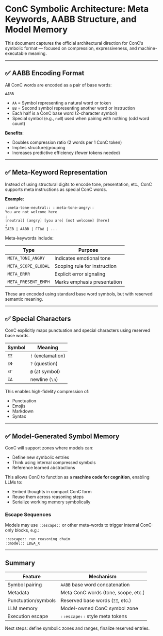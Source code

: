 # ConC Symbolic Architecture: Meta Keywords, AABB Structure, and Model Memory

This document captures the official architectural direction for ConC’s symbolic format — focused on compression, expressiveness, and machine-executable meaning.

---

## ✅ AABB Encoding Format

All ConC words are encoded as a pair of base words:

```
AABB
```

- `AA` = Symbol representing a natural word or token
- `BB` = Second symbol representing another word or instruction
- Each half is a ConC base word (2-character symbol)
- Special symbol (e.g., `𝗇υⅼⅼ`) used when pairing with nothing (odd word count)

**Benefits**:
- Doubles compression ratio (2 words per 1 ConC token)
- Implies structure/grouping
- Increases predictive efficiency (fewer tokens needed)

---

## ✅ Meta-Keyword Representation

Instead of using structural digits to encode tone, presentation, etc., ConC supports meta instructions as special ConC words.

**Example**:
```text
::meta-tone-neutral:: ::meta-tone-angry::
You are not welcome here
↓
[neutral] [angry] [you are] [not welcome] [here]
↓
ΞΑΞΒ | ΑΑΒΒ | ΓΓΔΔ | ...
```

Meta-keywords include:

| Type         | Purpose                       |
|--------------|-------------------------------|
| `META_TONE_ANGRY`   | Indicates emotional tone     |
| `META_SCOPE_GLOBAL` | Scoping rule for instruction |
| `META_ERRR`         | Explicit error signaling     |
| `META_PRESENT_EMPH` | Marks emphasis presentation  |

These are encoded using standard base word symbols, but with reserved semantic meaning.

---

## ✅ Special Characters

ConC explicitly maps punctuation and special characters using reserved base words.

| Symbol | Meaning         |
|--------|------------------|
| `ΞΞ`   | `!` (exclamation) |
| `ΞΦ`   | `?` (question)    |
| `ΞΓ`   | `@` (at symbol)   |
| `ΞΔ`   | newline (`\n`)   |

This enables high-fidelity compression of:
- Punctuation
- Emojis
- Markdown
- Syntax

---

## ✅ Model-Generated Symbol Memory

ConC will support zones where models can:

- Define new symbolic entries
- Think using internal compressed symbols
- Reference learned abstractions

This allows ConC to function as a **machine code for cognition**, enabling LLMs to:
- Embed thoughts in compact ConC form
- Reuse them across reasoning steps
- Serialize working memory symbolically

### Escape Sequences

Models may use `::escape::` or other meta-words to trigger internal ConC-only blocks, e.g.:

```text
::escape:: run_reasoning_chain
::model:: IDEA_X
```

---

## Summary

| Feature                | Mechanism                         |
|------------------------|-----------------------------------|
| Symbol pairing         | `AABB` base word concatenation    |
| Metadata               | Meta ConC words (tone, scope, etc.) |
| Punctuation/symbols    | Reserved base words (`ΞΞ`, etc.)  |
| LLM memory             | Model-owned ConC symbol zone      |
| Execution escape       | `::escape::` style meta tokens    |

Next steps: define symbolic zones and ranges, finalize reserved entries.
